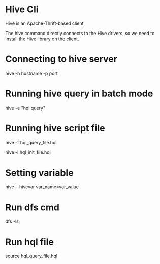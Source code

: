 # Hive Cli 

Hive is an Apache-Thrift-based client

The hive command directly connects to the Hive drivers, so we need to install the Hive library on the client.

# Connecting to hive server
hive -h hostname -p port

# Running hive query in batch mode

hive -e "hql query"

# Running hive script file

hive -f hql_query_file.hql

hive -i hql_init_file.hql

# Setting variable

hive --hivevar var_name=var_value


# Run dfs cmd

dfs -ls;

# Run hql file

source hql_query_file.hql




